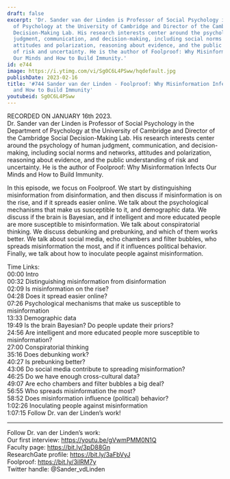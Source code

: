 ```yaml
---
draft: false
excerpt: 'Dr. Sander van der Linden is Professor of Social Psychology in the Department
  of Psychology at the University of Cambridge and Director of the Cambridge Social
  Decision-Making Lab. His research interests center around the psychology of human
  judgment, communication, and decision-making, including social norms and networks,
  attitudes and polarization, reasoning about evidence, and the public understanding
  of risk and uncertainty. He is the author of Foolproof: Why Misinformation Infects
  Our Minds and How to Build Immunity.'
id: e744
image: https://i.ytimg.com/vi/Sg0C6L4PSww/hqdefault.jpg
publishDate: 2023-02-16
title: '#744 Sander van der Linden - Foolproof: Why Misinformation Infects Our Minds
  and How to Build Immunity'
youtubeid: Sg0C6L4PSww
---
```

RECORDED ON JANUARY 16th 2023.  
Dr. Sander van der Linden is Professor of Social Psychology in the Department of Psychology at the University of Cambridge and Director of the Cambridge Social Decision-Making Lab. His research interests center around the psychology of human judgment, communication, and decision-making, including social norms and networks, attitudes and polarization, reasoning about evidence, and the public understanding of risk and uncertainty. He is the author of Foolproof: Why Misinformation Infects Our Minds and How to Build Immunity.

In this episode, we focus on Foolproof. We start by distinguishing misinformation from disinformation, and then discuss if misinformation is on the rise, and if it spreads easier online. We talk about the psychological mechanisms that make us susceptible to it, and demographic data. We discuss if the brain is Bayesian, and if intelligent and more educated people are more susceptible to misinformation. We talk about conspiratorial thinking. We discuss debunking and prebunking, and which of them works better. We talk about social media, echo chambers and filter bubbles, who spreads misinformation the most, and if it influences political behavior. Finally, we talk about how to inoculate people against misinformation.

Time Links:  
00:00 Intro  
00:32  Distinguishing misinformation from disinformation  
02:09  Is misinformation on the rise?  
04:28  Does it spread easier online?  
07:26  Psychological mechanisms that make us susceptible to misinformation  
13:33  Demographic data  
19:49  Is the brain Bayesian? Do people update their priors?  
24:56  Are intelligent and more educated people more susceptible to misinformation?  
27:00  Conspiratorial thinking  
35:16  Does debunking work?  
40:27  Is prebunking better?  
43:06  Do social media contribute to spreading misinformation?  
46:25  Do we have enough cross-cultural data?  
49:07  Are echo chambers and filter bubbles a big deal?  
56:55  Who spreads misinformation the most?  
58:52  Does misinformation influence (political) behavior?  
1:02:26  Inoculating people against misinformation   
1:07:15  Follow Dr. van der Linden’s work!

---

Follow Dr. van der Linden’s work:  
Our first interview: https://youtu.be/gVwmPMM0N1Q  
Faculty page: https://bit.ly/3pD88Gn  
ResearchGate profile: https://bit.ly/3aFbVyJ  
Foolproof: https://bit.ly/3ilRM7y  
Twitter handle: @Sander_vdLinden
